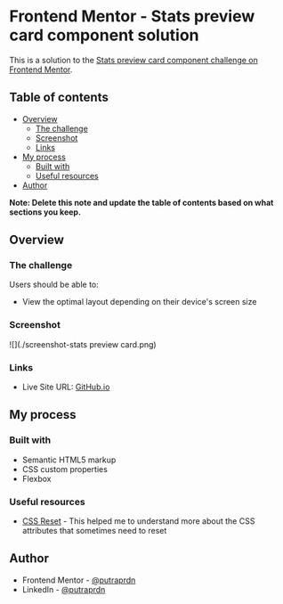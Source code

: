 # Frontend Mentor - Stats preview card component solution

This is a solution to the [Stats preview card component challenge on Frontend Mentor](https://www.frontendmentor.io/challenges/stats-preview-card-component-8JqbgoU62). 

## Table of contents

- [Overview](#overview)
  - [The challenge](#the-challenge)
  - [Screenshot](#screenshot)
  - [Links](#links)
- [My process](#my-process)
  - [Built with](#built-with)
  - [Useful resources](#useful-resources)
- [Author](#author)

**Note: Delete this note and update the table of contents based on what sections you keep.**

## Overview

### The challenge

Users should be able to:

- View the optimal layout depending on their device's screen size

### Screenshot

![](./screenshot-stats preview card.png)


### Links

- Live Site URL: [GitHub.io](https://putraprdn.github.io/stats-preview-card/)

## My process

### Built with

- Semantic HTML5 markup
- CSS custom properties
- Flexbox

### Useful resources

- [CSS Reset](https://piccalil.li/blog/a-modern-css-reset/) - This helped me to understand more about the CSS attributes that sometimes need to reset

## Author

- Frontend Mentor - [@putraprdn](https://www.frontendmentor.io/profile/putraprdn)
- LinkedIn - [@putraprdn](https://www.twitter.com/putraprdn)
